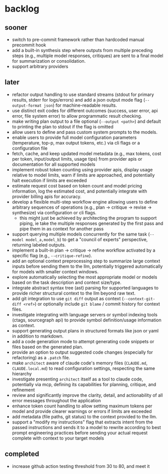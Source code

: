 # backlog

## sooner

* switch to pre-commit framework rather than hardcoded manual precommit hook
* add a built-in synthesis step where outputs from multiple preceding steps (e.g., multiple model responses, critiques) are sent to a final model for summarization or consolidation.
* support arbitrary providers
## later

* refactor output handling to use standard streams (stdout for primary results, stderr for logs/errors) and add a json output mode flag (`--output-format json`) for machine-readable results.
* use distinct exit codes for different outcomes (success, user error, api error, file system error) to allow programmatic result checking.
* make writing plan output to a file optional (`--output <path>`) and default to printing the plan to stdout if the flag is omitted
* allow users to define and pass custom system prompts to the models.
* enable users to provide full model configuration parameters (temperature, top-p, max output tokens, etc.) via cli flags or a configuration file
* fetch, cache, and keep updated model metadata (e.g., max tokens, cost per token, input/output limits, usage tips) from provider apis or documentation for all supported models
* implement robust token counting using provider apis, display usage relative to model limits, warn if limits are approached, and potentially halt execution if limits are exceeded
* estimate request cost based on token count and model pricing information, log the estimated cost, and potentially integrate with provider billing apis for accuracy.
* develop a flexible multi-step workflow engine allowing users to define arbitrary sequences of operations (e.g., plan -> critique -> revise -> synthesize) via configuration or cli flags.
  * this might just be achieved by architecting the program to support piping, ie take the multiple responses generated by the first pass and pipe them in as context for another pass
* support querying multiple models concurrently for the same task (`--model model_a,model_b`) to get a "council of experts" perspective, returning labeled outputs.
* implement a built-in plan -> critique -> refine workflow activated by a specific flag (e.g., `--critique-refine`).
* add an optional context preprocessing step to summarize large context inputs before sending them to the llm, potentially triggered automatically for models with smaller context windows.
* explore automatically selecting the most appropriate model or models based on the task description and context size/type.
* integrate abstract syntax tree (ast) parsing for supported languages to provide richer structural context to the llm beyond raw text.
* add git integration to use `git diff` output as context (`--context-git-diff <ref>`) or optionally include `git blame` / commit history for context files.
* investigate integrating with language servers or symbol indexing tools (ctags, sourcegraph api) to provide symbol definition/usage information as context.
* support generating output plans in structured formats like json or yaml in addition to markdown.
* add a code generation mode to attempt generating code snippets or files based on the generated plan.
* provide an option to output suggested code changes (especially for refactoring) as a `.patch` file.
* make `architect` aware of claude code's memory files (`CLAUDE.md`, `CLAUDE.local.md`) to read configuration settings, respecting the same hierarchy
* investigate presenting `architect` itself as a tool to claude code, potentially via mcp, defining its capabilities for planning, critique, and refinement
* review and significantly improve the clarity, detail, and actionability of all error messages throughout the application
* enhance token count handling to allow setting maximum tokens per model and provide clearer warnings or errors if limits are exceeded
* add metadata (file paths, git status) to the context provided to the llm.
* support a "modify my instructions" flag that extracts intent from the passed instructions and sends it to a model to rewrite according to best prompt engineering practices before sending your actual request complete with context to your target models

## completed

* increase github action testing threshold from 30 to 80, and meet it
